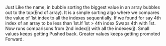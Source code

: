Just Like the name, in bubble sorting the biggest value in an array bubbles out to the top(End of array).
It is a simple sorting algo where we compares the value of 1st index to all the indexes sequentially.
If we found for say 4th index of an array to be less than 1st.If 1st > 4th index 
Swaps 4th with 1st.
Now runs comparisons from 2nd index(i) with all the indexes(j).
Small values keeps getting Pushed back.
Greater values keeps getting promoted Forward.
